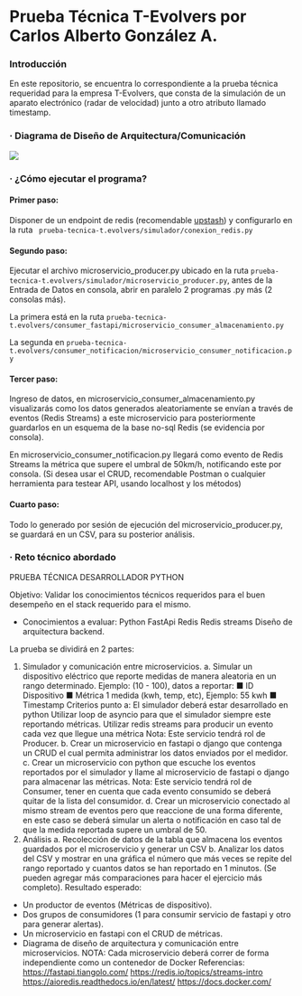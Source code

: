 # Prueba Técnica T-Evolvers por Carlos Alberto González A.

### Introducción
En este repositorio, se encuentra lo correspondiente a la prueba técnica requeridad para la empresa T-Evolvers, que consta de la simulación de un aparato electrónico (radar de velocidad) junto a otro atributo llamado timestamp.

### · Diagrama de Diseño de Arquitectura/Comunicación

[![](https://i.ibb.co/3pYZygs/Diagrama-de-dise-o-de-arquitectura.jpg)](https://i.ibb.co/3pYZygs/Diagrama-de-dise-o-de-arquitectura.jpg)


### · ¿Cómo ejecutar el programa?

#### Primer paso:
Disponer de un endpoint de redis (recomendable [upstash](https://app.redislabs.com/#/login)) y configurarlo en la ruta ` prueba-tecnica-t.evolvers/simulador/conexion_redis.py` 
#### Segundo paso:
Ejecutar el archivo microservicio_producer.py ubicado en la ruta `prueba-tecnica-t.evolvers/simulador/microservicio_producer.py`, antes de la Entrada de Datos en consola, abrir en paralelo 2 programas .py más (2 consolas más).

La primera está en la ruta `prueba-tecnica-t.evolvers/consumer_fastapi/microservicio_consumer_almacenamiento.py `

La segunda en `prueba-tecnica-t.evolvers/consumer_notificacion/microservicio_consumer_notificacion.py`
#### Tercer paso:
Ingreso de datos, en microservicio_consumer_almacenamiento.py visualizarás como los datos generados aleatoriamente se envían a través de eventos (Redis Streams) a este microservicio para posteriormente guardarlos en un esquema de la base no-sql Redis (se evidencia por consola).

En microservicio_consumer_notificacion.py llegará como evento de Redis Streams la métrica que supere el umbral de 50km/h, notificando este por consola. (Si desea usar el CRUD, recomendable Postman o cualquier herramienta para testear API, usando localhost y los métodos)
#### Cuarto paso:
Todo lo generado por sesión de ejecución del microservicio_producer.py, se guardará en un CSV, para su posterior análisis.

### · Reto técnico abordado
PRUEBA TÉCNICA DESARROLLADOR PYTHON

Objetivo:
Validar los conocimientos técnicos requeridos para el buen desempeño en el stack
requerido para el mismo.
- Conocimientos a evaluar:
Python
FastApi
Redis
Redis streams
Diseño de arquitectura backend.

La prueba se dividirá en 2 partes:
1. Simulador y comunicación entre microservicios.
a. Simular un dispositivo eléctrico que reporte medidas de manera
aleatoria en un rango determinado. Ejemplo: (10 - 100), datos a
reportar:
■ ID Dispositivo
■ Métrica 1 medida (kwh, temp, etc), Ejemplo: 55 kwh
■ Timestamp
Criterios punto a:
 El simulador deberá estar desarrollado en python
 Utilizar loop de asyncio para que el simulador siempre este
reportando métricas.
 Utilizar redis streams para producir un evento cada vez que
llegue una métrica
Nota: Este servicio tendrá rol de Producer.
b. Crear un microservicio en fastapi o django que contenga un CRUD el
cual permita administrar los datos enviados por el medidor.
c. Crear un microservicio con python que escuche los eventos reportados
por el simulador y llame al microservicio de fastapi o django para
almacenar las métricas.
Nota: Este servicio tendrá rol de Consumer, tener en cuenta que cada
evento consumido se deberá quitar de la lista del consumidor.
d. Crear un microservicio conectado al mismo stream de eventos pero
que reaccione de una forma diferente, en este caso se deberá simular
un alerta o notificación en caso tal de que la medida reportada supere
un umbral de 50.
2. Análisis
a. Recolección de datos de la tabla que almacena los eventos guardados
por el microservicio y generar un CSV
b. Analizar los datos del CSV y mostrar en una gráfica el número que
más veces se repite del rango reportado y cuantos datos se han
reportado en 1 minutos. (Se pueden agregar más comparaciones para
hacer el ejercicio más completo).
Resultado esperado:
- Un productor de eventos (Métricas de dispositivo).
- Dos grupos de consumidores (1 para consumir servicio de fastapi y otro para
generar alertas).
- Un microservicio en fastapi con el CRUD de métricas.
- Diagrama de diseño de arquitectura y comunicación entre microservicios.
NOTA: Cada microservicio deberá correr de forma independiente como un
contenedor de Docker
Referencias:
https://fastapi.tiangolo.com/
https://redis.io/topics/streams-intro
https://aioredis.readthedocs.io/en/latest/
https://docs.docker.com/
